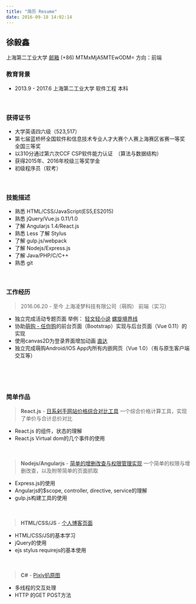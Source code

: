 ```yaml
---
title: "简历 Resume"
date: 2016-09-18 14:02:14
---
```


## 徐毅鑫
上海第二工业大学 [邮箱](mailto:xingoxu@foxmail.com) (+86) MTMxMjA5MTEwODM= 方向：前端
  
  
### 教育背景
- 2013.9 - 2017.6  上海第二工业大学  软件工程  本科
　　

　　
### 获得证书
- 大学英语四六级（523,517）
- 第七届蓝桥杯全国软件和信息技术专业人才大赛个人赛上海赛区省赛一等奖　全国三等奖
- 以310分通过第六次CCF CSP软件能力认证　（算法与数据结构） 
- 获得2015年、2016年校级三等奖学金
- 初级程序员（软考）

　　
### 技能描述
- 熟悉 HTML/CSS/JavaScript(ES5,ES2015)
- 熟悉 jQuery/Vue.js 0.11/1.0 
- 了解 Angularjs 1.4/React.js
- 熟悉 Less 了解 Stylus
- 了解 gulp.js/webpack
- 了解 Nodejs/Express.js
- 了解 Java/PHP/C/C++
- 熟悉 git
　　

　　
### 工作经历
> 2016.06.20 - 至今 上海凌梦科技有限公司（萌购） 前端（实习）
- 独立完成活动专题页面 举例： [轻文轻小说](http://www.030buy.net/special/2016.9.6.qwqxs/) [螺旋境界线](http://www.030buy.net/special/2016.8.9.hh/)
- 协助[萌购 - 任你购](http://rennigou.jp/)的前台页面（Bootstrap）实现与后台页面（Vue 0.11）的实现
- 使用canvas2D为登录界面增加动画 [直达](https://user.030buy.net/login)
- 独立完成萌购Android/IOS App内所有内嵌网页（Vue 1.0）（有与原生客户端交互等）

　　

　　
### 简单作品
> **React.js** - [日系剁手网站价格综合对比工具](http://works.xingoxu.com/buy-calc/)
一个综合价格计算工具，实现了单价与合计总价对比
- React.js 的组件，状态的理解
- React.js Virtual dom的几个事件的使用
　　
  
　　
> **Nodejs/Angularjs** - [简单的增删改查与权限管理实现](https://dev.xingoxu.cn)
一个简单的权限与增删改查，以及附带简单的页面抓取
- Express.js的使用
- Angularjs的$scope, controller, directive, service的理解
- gulp.js构建工具的使用
　　
  
　　
> **HTML/CSS/JS** - [个人博客页面](https://blog.xingoxu.com/)
- HTML/CSS/JS的基本学习
- jQuery的使用
- ejs stylus requirejs的基本使用
　　
  
　　
> **C#** - [Pixiv扒原图](https://github.com/xingoxu/pixivDownloader-WPF)
- 多线程的交互处理
- HTTP 的GET POST方法